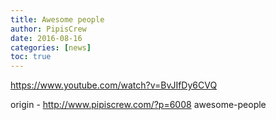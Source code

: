 ```yaml
---
title: Awesome people
author: PipisCrew
date: 2016-08-16
categories: [news]
toc: true
---
```


https://www.youtube.com/watch?v=BvJIfDy6CVQ

origin - http://www.pipiscrew.com/?p=6008 awesome-people